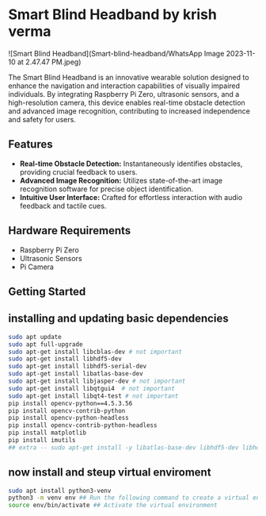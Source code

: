 # Smart Blind Headband by krish verma 

![Smart Blind Headband](Smart-blind-headband/WhatsApp Image 2023-11-10 at 2.47.47 PM.jpeg)

The Smart Blind Headband is an innovative wearable solution designed to enhance the navigation and interaction capabilities of visually impaired individuals. By integrating Raspberry Pi Zero, ultrasonic sensors, and a high-resolution camera, this device enables real-time obstacle detection and advanced image recognition, contributing to increased independence and safety for users.

## Features

- **Real-time Obstacle Detection:** Instantaneously identifies obstacles, providing crucial feedback to users.
- **Advanced Image Recognition:** Utilizes state-of-the-art image recognition software for precise object identification.
- **Intuitive User Interface:** Crafted for effortless interaction with audio feedback and tactile cues.

## Hardware Requirements

- Raspberry Pi Zero
- Ultrasonic Sensors
- Pi Camera

## Getting Started
  ## installing and updating basic dependencies 
```bash
sudo apt update
sudo apt full-upgrade
sudo apt-get install libcblas-dev # not important 
sudo apt-get install libhdf5-dev
sudo apt-get install libhdf5-serial-dev
sudo apt-get install libatlas-base-dev
sudo apt-get install libjasper-dev # not important 
sudo apt-get install libqtgui4  # not important 
sudo apt-get install libqt4-test # not important
pip install opencv-python==4.5.3.56
pip install opencv-contrib-python
pip install opencv-python-headless
pip install opencv-contrib-python-headless
pip install matplotlib
pip install imutils
## extra -- sudo apt-get install -y libatlas-base-dev libhdf5-dev libhdf5-serial-dev libatlas-base-dev libjasper-dev  libqtgui4  libqt4-test
```
## now install and steup virtual enviroment 
```bash
sudo apt install python3-venv
python3 -m venv env ## Run the following command to create a virtual environment. Replace env with the name you want for your virtual environment.
source env/bin/activate ## Activate the virtual environment






